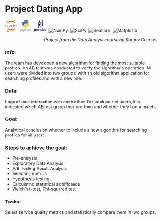 # Project Dating App

<div>
  <img src="https://github.com/devicons/devicon/blob/master/icons/jupyter/jupyter-original-wordmark.svg" title="Jupyter" alt="Jupyter" width="40" height="40"/>&nbsp;
  <img src="https://github.com/devicons/devicon/blob/master/icons/python/python-original-wordmark.svg" title="Python" alt="Python" width="40" height="40"/>&nbsp;
  <img src="https://github.com/devicons/devicon/blob/master/icons/pandas/pandas-original-wordmark.svg" title="Pandas" alt="Pandas" width="40" height="40"/>&nbsp;
  <img src="https://user-images.githubusercontent.com/67586773/105040771-43887300-5a88-11eb-9f01-bee100b9ef22.png" title="NumPy" alt="NumPy" width="40" height="40"/>&nbsp;
  <img src="https://upload.wikimedia.org/wikipedia/commons/b/b2/SCIPY_2.svg" title="SciPy" alt="SciPy" width="40" height="40"/>&nbsp;
  <img src="https://user-images.githubusercontent.com/315810/92159303-30d41100-edfb-11ea-8107-1c5352202571.png" title="Seaborn" alt="Seaborn" width="40" height="40"/>&nbsp;
  <img src="https://upload.wikimedia.org/wikipedia/commons/8/84/Matplotlib_icon.svg" title="Matplotlib" alt="Matplotlib" width="40" height="40"/>

  
</div>
<p align="right"><i>Project from the Data Analyst course by Karpov.Courses</i></p>

### Info:
The team has developed a new algorithm for finding the most suitable profiles. An AB test was conducted to verify the algorithm's operation. All users were divided into two groups: with an old algorithm application for searching profiles and with a new one.

### Data:
Logs of user interaction with each other. For each pair of users, it is indicated which AB test group they are from and whether they had a match.

### Goal:
Analytical conclusion whether to include a new algorithm for searching profiles for all users.

### Steps to achieve the goal:
- Pre-analysis 
- Exploratory Data Analysis
- A/B Testing Result Analysis
- Selecting metrics
- Hypothesis testing
- Calculating statistical significance
- Welch's t-test, Chi-squared test

### Tasks:
Select service quality metrics and statistically compare them in two groups.





